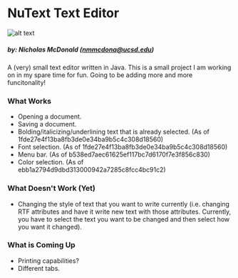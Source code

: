 # NuText Text Editor
![alt text](http://i.imgur.com/ZQlKKdK.png "NuText Example")
##### by: Nicholas McDonald (<nmmcdona@ucsd.edu>)
A (very) small text editor written in Java. This is a small project I am working on in my spare time for fun. Going to be adding more and more funcitonality!

### What Works
+ Opening a document.
+ Saving a document.
+ Bolding/italicizing/underlining text that is already selected. (As of 1fde27e4f13ba8fb3de0e34ba9b5c4c308d18560)
+ Font selection. (As of 1fde27e4f13ba8fb3de0e34ba9b5c4c308d18560)
+ Menu bar. (As of b538ed7aec61625ef117bc7d6170f7e3f856c830)
+ Color selection. (As of ebb1a2794d9dbd313000942a7285c8fcc4bc91c2)

### What Doesn't Work (Yet)
+ Changing the style of text that you want to write currently (i.e. changing RTF attributes and have it write new text with those attributes. Currently, you have to select the text you want to be changed and then select how you want it changed).

### What is Coming Up
+ Printing capabilities?
+ Different tabs.
